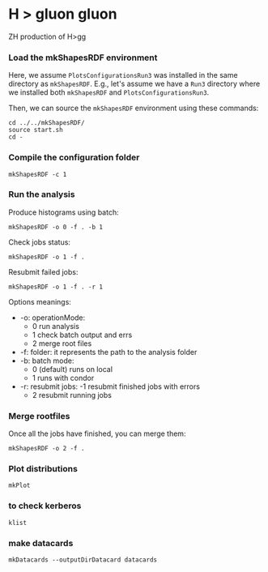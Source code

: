 # H > gluon gluon

ZH production of H>gg

### Load the mkShapesRDF environment

Here, we assume `PlotsConfigurationsRun3` was installed in the same directory as `mkShapesRDF`. E.g., let's assume we have a `Run3` directory where we installed both `mkShapesRDF` and `PlotsConfigurationsRun3`.

Then, we can source the `mkShapesRDF` environment using these commands:


    cd ../../mkShapesRDF/
    source start.sh
    cd -

    
### Compile the configuration folder

    mkShapesRDF -c 1

### Run the analysis

Produce histograms using batch:

    mkShapesRDF -o 0 -f . -b 1

Check jobs status:

    mkShapesRDF -o 1 -f .

Resubmit failed jobs:

    mkShapesRDF -o 1 -f . -r 1

Options meanings:
- -o: operationMode:
    - 0 run analysis
    - 1 check batch output and errs
    - 2 merge root files
- -f: folder: it represents the path to the analysis folder
- -b: batch mode:
    - 0 (default) runs on local
    - 1 runs with condor
- -r: resubmit jobs:
    -1 resubmit finished jobs with errors
   - 2 resubmit running jobs

### Merge rootfiles

Once all the jobs have finished, you can merge them:

    mkShapesRDF -o 2 -f .

### Plot distributions

    mkPlot


### to check kerberos

    klist
    

### make datacards
    
    mkDatacards --outputDirDatacard datacards

